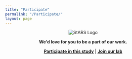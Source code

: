 ```yaml
---
title: "Participate"
permalink: "/Participate/"
layout: page
---
```

<p align="center">
    <img src="assets/images/StARSLogo.jpg.jpg"
         alt="StARS Logo" align="middle"/>
</p>
<article>
<p align="center"><strong>We'd love for you to be a part of our work.</strong></p>
  <p align="center"><strong><a href="https://redcap.med.usc.edu/surveys/?s=NCW9XPRLLPT9EJNJ">Participate in this study</a></strong>  
      |  <strong><a href="people#join-our-team">Join our lab</a></strong></p>
</article>
